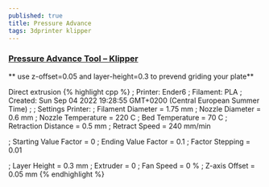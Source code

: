 ```yaml
---
published: true
title: Pressure Advance
tags: 3dprinter klipper
---
```

> 

### [Pressure Advance Tool – Klipper](https://www.advanced3dprinting.com/linear-advance-tool-klipper/)

** use z-offset=0.05 and layer-height=0.3 to prevend griding your plate**

Direct extrusion
{% highlight cpp %}
; Printer: Ender6
; Filament: PLA
; Created: Sun Sep 04 2022 19:28:55 GMT+0200 (Central European Summer Time)
;
; Settings Printer:
; Filament Diameter = 1.75 mm
; Nozzle Diameter = 0.6 mm
; Nozzle Temperature = 220 C
; Bed Temperature = 70 C
; Retraction Distance = 0.5 mm
; Retract Speed = 240 mm/min

; Starting Value Factor = 0
; Ending Value Factor = 0.1
; Factor Stepping = 0.01

; Layer Height = 0.3 mm
; Extruder = 0 
; Fan Speed = 0 %
; Z-axis Offset = 0.05 mm
{% endhighlight %}
